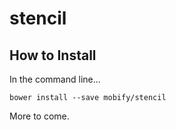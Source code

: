 stencil
=======

How to Install
--------------

In the command line...

```
bower install --save mobify/stencil
```

More to come.

